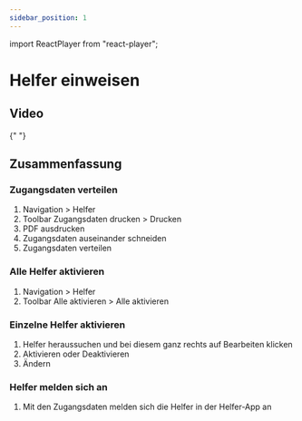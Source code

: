 ```yaml
---
sidebar_position: 1
---
```


import ReactPlayer from "react-player";

# Helfer einweisen

## Video

<div className="video__wrapper">
  <ReactPlayer
    className="video__player"
    controls
    height="100%"
    config={{
      file: {
        attributes: {
          poster:
            "https://uploads-ssl.webflow.com/60cb8d6c93a6a6dfa3b7f245/64345e1514a8f53d8aad199e_school-instructions-video-thumbnail.jpg",
        },
      },
    }}
    url="https://storage.googleapis.com/files.school-app.bujus.de/school-instructions-v2-compressed.mp4"
    width="100%"
  />
</div>
­{" "}

## Zusammenfassung

### Zugangsdaten verteilen

1. Navigation > Helfer
2. Toolbar Zugangsdaten drucken > Drucken
3. PDF ausdrucken
4. Zugangsdaten auseinander schneiden
5. Zugangsdaten verteilen

### Alle Helfer aktivieren

1. Navigation > Helfer
2. Toolbar Alle aktivieren > Alle aktivieren

### Einzelne Helfer aktivieren

1. Helfer heraussuchen und bei diesem ganz rechts auf Bearbeiten klicken
2. Aktivieren oder Deaktivieren
3. Ändern

### Helfer melden sich an

1. Mit den Zugangsdaten melden sich die Helfer in der Helfer-App an
